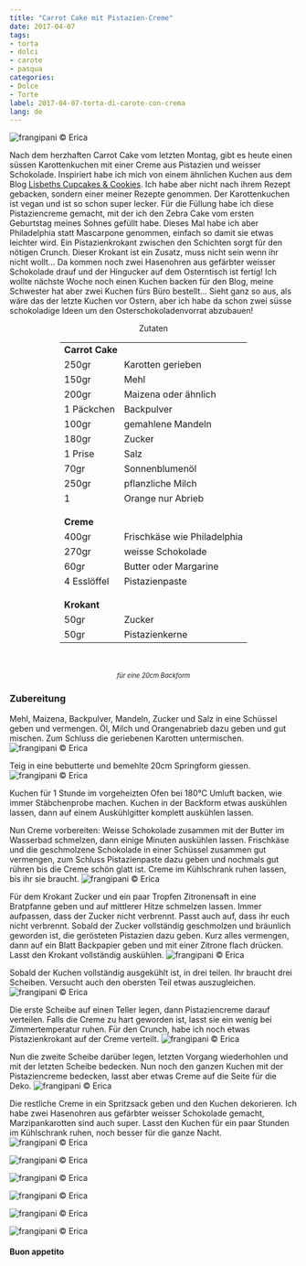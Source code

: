 ```yaml
---
title: "Carrot Cake mit Pistazien-Creme"
date: 2017-04-07
tags:
- torta
- dolci
- carote 
- pasqua
categories:
- Dolce
- Torte 
label: 2017-04-07-torta-di-carote-con-crema
lang: de 
---
```

![](../2017-04-07-torta-di-carote-con-crema-al-pistacchio/header.jpg "frangipani © Erica")

Nach dem herzhaften Carrot Cake vom letzten Montag, gibt es heute einen süssen Karottenkuchen mit einer Creme aus Pistazien und weisser Schokolade. Inspiriert habe ich mich von einem ähnlichen Kuchen aus dem Blog 
<a href="http://www.lisbeths.de" target="_blank">Lisbeths Cupcakes & Cookies</a>. Ich habe aber nicht nach ihrem Rezept gebacken, sondern einer meiner Rezepte genommen. Der Karottenkuchen ist vegan und ist so schon super lecker. Für die Füllung habe ich diese Pistaziencreme gemacht, mit der ich den Zebra Cake vom ersten Geburtstag meines Sohnes gefüllt habe. Dieses Mal habe ich aber Philadelphia statt Mascarpone genommen, einfach so damit sie etwas leichter wird. Ein Pistazienkrokant zwischen den Schichten sorgt für den nötigen Crunch. Dieser Krokant ist ein Zusatz, muss nicht sein wenn ihr nicht wollt... Da kommen noch zwei Hasenohren aus gefärbter weisser Schokolade drauf und der Hingucker auf dem Osterntisch ist fertig! Ich wollte nächste Woche noch einen Kuchen backen für den Blog, meine Schwester hat aber zwei Kuchen fürs Büro bestellt... Sieht ganz so aus, als wäre das der letzte Kuchen vor Ostern, aber ich habe da schon zwei süsse schokoladige Ideen um den Osterschokoladenvorrat abzubauen!

<div id="wrapper" style="text-align: center">
  <div id="yourdiv" style="display: inline-block;">
    <div class="ingredients">
      <div class="ingredients-title">Zutaten</div>
      <table>
        <tbody>
          <tr>          
            <td colspan="2"><b>Carrot Cake</b></td>
          </tr>      
          <tr>
            <td>250gr</td>
            <td>Karotten gerieben</td>
          </tr>
          <tr>
            <td>150gr</td>
            <td>Mehl</td>
          </tr>
          <tr>
            <td>200gr</td>
            <td>Maizena oder ähnlich</td>
          </tr>
          <tr>
            <td>1 Päckchen</td>
            <td>Backpulver</td>
          </tr>
          <tr>
            <td>100gr</td>
            <td>gemahlene Mandeln</td>
          </tr>
          <tr>
            <td>180gr</td>
            <td>Zucker</td>
          </tr>
          <tr>
            <td>1 Prise</td>
            <td>Salz</td>
          </tr>
          <tr>
            <td>70gr</td>
            <td>Sonnenblumenöl</td>
          </tr>
          <tr>
            <td>250gr</td>
            <td>pflanzliche Milch</td>
          </tr>
          <tr>
            <td>1</td>
            <td>Orange nur Abrieb</td>
          </tr>
          <tr style="height: 15px;"></tr>
          <tr>          
            <td colspan="2"><b>Creme</b></td>
          </tr>      
          <tr>
            <td>400gr</td>
            <td>Frischkäse wie Philadelphia</td>
          </tr>
          <tr>      
            <td>270gr</td>
            <td>weisse Schokolade</td>
          </tr>
          <tr>
            <td>60gr</td>
            <td>Butter oder Margarine</td>
          </tr>
          <tr>      
            <td>4 Esslöffel</td>
            <td>Pistazienpaste</td>
          </tr>
          <tr style="height: 15px;"></tr>
          <tr>          
            <td colspan="2"><b>Krokant</b></td>
          </tr>      
          <tr>
            <td>50gr</td>
            <td>Zucker</td>
          </tr>
          <tr>      
            <td>50gr</td>
            <td>Pistazienkerne</td>
          </tr>
        </tbody>
      </table>
      <br></br>
      <i class="pull-right" style="font-size: 80%;">für eine 20cm Backform</i>
    </div>
  </div>
</div>


<h3>
  <font color="grey">
    <i class="fa-solid fa-gears"></i>
  </font> Zubereitung
</h3>

Mehl, Maizena, Backpulver, Mandeln, Zucker und Salz in eine Schüssel geben und vermengen. Öl, Milch und Orangenabrieb dazu geben und gut mischen. Zum Schluss die geriebenen Karotten untermischen.
![](../2017-04-07-torta-di-carote-con-crema-al-pistacchio/impasto.jpg "frangipani © Erica")

Teig in eine bebutterte und bemehlte 20cm Springform giessen.
![](../2017-04-07-torta-di-carote-con-crema-al-pistacchio/teglia.jpg "frangipani © Erica")

Kuchen für 1 Stunde im vorgeheizten Ofen bei 180°C Umluft backen, wie immer Stäbchenprobe machen. Kuchen in der Backform etwas auskühlen lassen, dann auf einem Auskühlgitter komplett auskühlen lassen.

Nun Creme vorbereiten: Weisse Schokolade zusammen mit der Butter im Wasserbad schmelzen, dann einige Minuten auskühlen lassen. Frischkäse und die geschmolzene Schokolade in einer Schüssel zusammen gut vermengen, zum Schluss Pistazienpaste dazu geben und nochmals gut rühren bis die Creme schön glatt ist. Creme im Kühlschrank ruhen lassen, bis ihr sie braucht.
![](../2017-04-07-torta-di-carote-con-crema-al-pistacchio/crema.jpg "frangipani © Erica")

Für dem Krokant Zucker und ein paar Tropfen Zitronensaft in eine Bratpfanne geben und auf mittlerer Hitze schmelzen lassen. Immer aufpassen, dass der Zucker nicht verbrennt. Passt auch auf, dass ihr euch nicht verbrennt. Sobald der Zucker vollständig geschmolzen und bräunlich geworden ist, die gerösteten Pistazien dazu geben. Kurz alles vermengen, dann auf ein Blatt Backpapier geben und mit einer Zitrone flach drücken. Lasst den Krokant vollständig auskühlen.
![](../2017-04-07-torta-di-carote-con-crema-al-pistacchio/croccante.jpg "frangipani © Erica")

Sobald der Kuchen vollständig ausgekühlt ist, in drei teilen. Ihr braucht drei Scheiben. Versucht auch den obersten Teil etwas auszugleichen.
![](../2017-04-07-torta-di-carote-con-crema-al-pistacchio/dischi.jpg "frangipani © Erica")

Die erste Scheibe auf einen Teller legen, dann Pistaziencreme darauf verteilen. Falls die Creme zu hart geworden ist, lasst sie ein wenig bei Zimmertemperatur ruhen. Für den Crunch, habe ich noch etwas Pistazienkrokant auf der Creme verteilt.
![](../2017-04-07-torta-di-carote-con-crema-al-pistacchio/farcire.jpg "frangipani © Erica")

Nun die zweite Scheibe darüber legen, letzten Vorgang wiederhohlen und mit der letzten Scheibe bedecken. Nun noch den ganzen Kuchen mit der Pistaziencreme bedecken, lasst aber etwas Creme auf die Seite für die Deko.
![](../2017-04-07-torta-di-carote-con-crema-al-pistacchio/tortafarcita.jpg "frangipani © Erica")

Die restliche Creme in ein Spritzsack geben und den Kuchen dekorieren. Ich habe zwei Hasenohren aus gefärbter weisser Schokolade gemacht, Marzipankarotten sind auch super. Lasst den Kuchen für ein paar Stunden im Kühlschrank ruhen, noch besser für die ganze Nacht.
![](../2017-04-07-torta-di-carote-con-crema-al-pistacchio/risultato1.jpg "frangipani © Erica")

![](../2017-04-07-torta-di-carote-con-crema-al-pistacchio/risultato2.jpg "frangipani © Erica")

![](../2017-04-07-torta-di-carote-con-crema-al-pistacchio/risultato3.jpg "frangipani © Erica")

![](../2017-04-07-torta-di-carote-con-crema-al-pistacchio/risultato4.jpg "frangipani © Erica")

![](../2017-04-07-torta-di-carote-con-crema-al-pistacchio/risultato5.jpg "frangipani © Erica")

![](../2017-04-07-torta-di-carote-con-crema-al-pistacchio/risultato6.jpg "frangipani © Erica")

<h4>Buon appetito
  <font color="red">
    <i class="fa-regular fa-face-smile"></i>
  </font>
</h4>